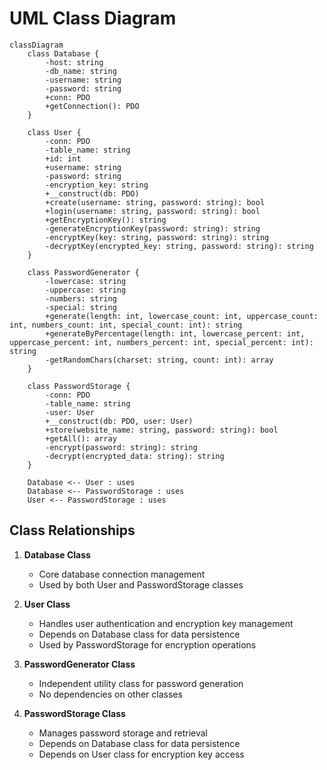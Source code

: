 # UML Class Diagram

```mermaid
classDiagram
    class Database {
        -host: string
        -db_name: string
        -username: string
        -password: string
        +conn: PDO
        +getConnection(): PDO
    }

    class User {
        -conn: PDO
        -table_name: string
        +id: int
        +username: string
        -password: string
        -encryption_key: string
        +__construct(db: PDO)
        +create(username: string, password: string): bool
        +login(username: string, password: string): bool
        +getEncryptionKey(): string
        -generateEncryptionKey(password: string): string
        -encryptKey(key: string, password: string): string
        -decryptKey(encrypted_key: string, password: string): string
    }

    class PasswordGenerator {
        -lowercase: string
        -uppercase: string
        -numbers: string
        -special: string
        +generate(length: int, lowercase_count: int, uppercase_count: int, numbers_count: int, special_count: int): string
        +generateByPercentage(length: int, lowercase_percent: int, uppercase_percent: int, numbers_percent: int, special_percent: int): string
        -getRandomChars(charset: string, count: int): array
    }

    class PasswordStorage {
        -conn: PDO
        -table_name: string
        -user: User
        +__construct(db: PDO, user: User)
        +store(website_name: string, password: string): bool
        +getAll(): array
        -encrypt(password: string): string
        -decrypt(encrypted_data: string): string
    }

    Database <-- User : uses
    Database <-- PasswordStorage : uses
    User <-- PasswordStorage : uses
```

## Class Relationships

1. **Database Class**
   - Core database connection management
   - Used by both User and PasswordStorage classes

2. **User Class**
   - Handles user authentication and encryption key management
   - Depends on Database class for data persistence
   - Used by PasswordStorage for encryption operations

3. **PasswordGenerator Class**
   - Independent utility class for password generation
   - No dependencies on other classes

4. **PasswordStorage Class**
   - Manages password storage and retrieval
   - Depends on Database class for data persistence
   - Depends on User class for encryption key access 
